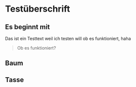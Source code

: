 # Testüberschrift
## Es beginnt mit

Das ist ein Testtext weil ich testen will ob es funktioniert, haha

> Ob es funktioniert?

## Baum

## Tasse
